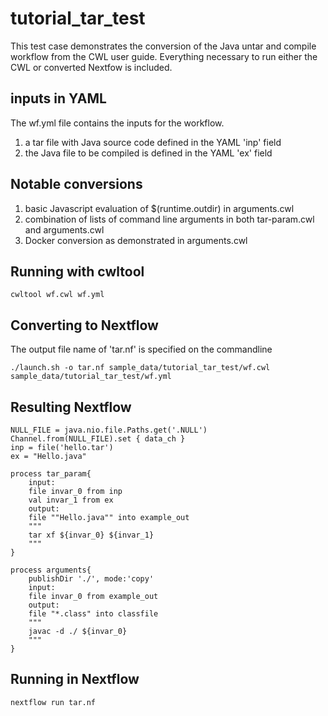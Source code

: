 tutorial_tar_test
========
This test case demonstrates the conversion of the Java untar and compile workflow from the CWL user guide. Everything necessary to run either the CWL or converted Nextfow is included. 

inputs in YAML 
-----------
The wf.yml file contains the inputs for the workflow. 
1. a tar file with Java source code defined in the YAML 'inp' field
2. the Java file to be compiled is defined in the YAML 'ex' field

Notable conversions
-----------
1. basic Javascript evaluation of $(runtime.outdir) in arguments.cwl
2. combination of lists of command line arguments in both tar-param.cwl and arguments.cwl
3. Docker conversion as demonstrated in arguments.cwl

Running with cwltool
-----------
```
cwltool wf.cwl wf.yml
```
Converting to Nextflow
-----------
The output file name of 'tar.nf' is specified on the commandline
```
./launch.sh -o tar.nf sample_data/tutorial_tar_test/wf.cwl sample_data/tutorial_tar_test/wf.yml
```
Resulting Nextflow
-----------
```
NULL_FILE = java.nio.file.Paths.get('.NULL')
Channel.from(NULL_FILE).set { data_ch }
inp = file('hello.tar')
ex = "Hello.java"

process tar_param{ 
	input: 
	file invar_0 from inp
	val invar_1 from ex
	output: 
	file ""Hello.java"" into example_out
	"""
	tar xf ${invar_0} ${invar_1}
	"""
}

process arguments{ 
	publishDir './', mode:'copy' 
	input: 
	file invar_0 from example_out
	output: 
	file "*.class" into classfile
	"""
	javac -d ./ ${invar_0}
	"""
}

```

Running in Nextflow
-----------
```
nextflow run tar.nf
```